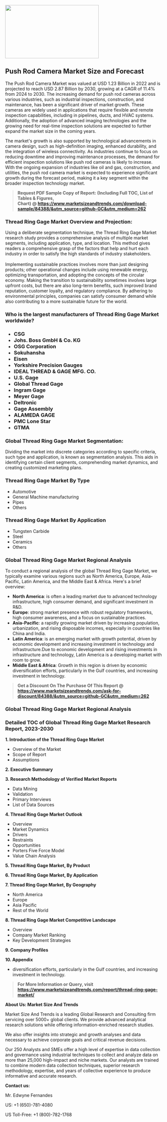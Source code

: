 <p><img class="alignnone size-medium wp-image-20088" src="https://ffe5etoiles.com/wp-content/uploads/2024/12/MST1-300x171.png" alt="" width="300" height="171" /></p><h2>Push Rod Camera Market Size and Forecast</h2><p>The Push Rod Camera Market was valued at USD 1.23 Billion in 2022 and is projected to reach USD 2.87 Billion by 2030, growing at a CAGR of 11.4% from 2024 to 2030. The increasing demand for push rod cameras across various industries, such as industrial inspections, construction, and maintenance, has been a significant driver of market growth. These cameras are widely used in applications that require flexible and remote inspection capabilities, including in pipelines, ducts, and HVAC systems. Additionally, the adoption of advanced imaging technologies and the growing need for real-time inspection solutions are expected to further expand the market size in the coming years.</p><p>The market's growth is also supported by technological advancements in camera design, such as high-definition imaging, enhanced durability, and the integration of wireless connectivity. As industries continue to focus on reducing downtime and improving maintenance processes, the demand for efficient inspection solutions like push rod cameras is likely to increase. With the ongoing expansion of industries like oil and gas, construction, and utilities, the push rod camera market is expected to experience significant growth during the forecast period, making it a key segment within the broader inspection technology market.</p></p><blockquote id="" class=""><strong>Request PDF Sample Copy of Report: (Including Full TOC, List of Tables &amp; Figures, Chart)&nbsp;@&nbsp;<strong><a href="https://www.marketsizeandtrends.com/download-sample/84388/&utm_source=github-GC&utm_medium=262" target="_blank">https://www.marketsizeandtrends.com/download-sample/84388/&utm_source=github-GC&utm_medium=262</a></strong></strong></blockquote><h3 id="" class="">Thread Ring Gage Market&nbsp;Overview and Projection:</h3><p id="" class="">Using a deliberate segmentation technique, the Thread Ring Gage Market research study provides a comprehensive analysis of multiple market segments, including application, type, and location. This method gives readers a comprehensive grasp of the factors that help and hurt each industry in order to satisfy the high standards of industry stakeholders. <br /> <br />Implementing sustainable practices involves more than just designing products; other operational changes include using renewable energy, optimizing transportation, and adopting the concepts of the circular economy. Making the transition to sustainability sometimes involves large upfront costs, but there are also long-term benefits, such improved brand reputation, customer loyalty, and regulatory compliance. By adhering to environmental principles, companies can satisfy consumer demand while also contributing to a more sustainable future for the world.</p><h3 id="" class="">Who is the largest manufacturers of&nbsp;Thread Ring Gage Market worldwide?</h3><h3 class=""><p><ul><li>CSG </li><li> Johs. Boss GmbH & Co. KG </li><li> OSG Corporation </li><li> Sokuhansha </li><li> Eisen </li><li> Yorkshire Precision Gauges </li><li> IDEAL THREAD & GAGE MFG. CO. </li><li> U.S. Gage </li><li> Global Thread Gage </li><li> Ingram Gage </li><li> Meyer Gage </li><li> Deltronic </li><li> Gage Assembly </li><li> ALAMEDA GAGE </li><li> PMC Lone Star </li><li> GTMA</li></ul></p></h3><h3 id="" class="">Global&nbsp;Thread Ring Gage Market Segmentation:</h3><p id="" class="">Dividing the market into discrete categories according to specific criteria, such type and application, is known as segmentation analysis. This aids in identifying certain client segments, comprehending market dynamics, and creating customized marketing plans.</p><h3 id="" class="">Thread Ring Gage Market&nbsp;By Type</h3><p><p><ul><li>Automotive</li><li> General Machine manufacturing</li><li> Pipes</li><li> Others</p></li></ul></p></p><h3 id="" class="">Thread Ring Gage Market&nbsp;By Application</h3><p class=""><p><ul><li>Tungsten Carbide</li><li> Steel</li><li> Ceramics</li><li> Others</li></ul></p></p><h3 id="" class="">Global Thread Ring Gage Market Regional Analysis</h3><p id="" class="">To conduct a regional analysis of the global Thread Ring Gage Market, we typically examine various regions such as North America, Europe, Asia-Pacific, Latin America, and the Middle East &amp; Africa. Here's a brief overview:</p><ul><li><strong>North America</strong>: is often a leading market due to advanced technology infrastructure, high consumer demand, and significant investment in R&amp;D.</li><li><strong>Europe</strong>: strong market presence with robust regulatory frameworks, high consumer awareness, and a focus on sustainable practices.</li><li><strong>Asia-Pacific</strong>: a rapidly growing market driven by increasing population, urbanization, and rising disposable incomes, especially in countries like China and India.</li><li><strong>Latin America</strong>: is an emerging market with growth potential, driven by economic development and increasing investment in technology and infrastructure.Due to economic development and rising investments in infrastructure and technology, Latin America is a developing market with room to grow.</li><li><strong>Middle East &amp; Africa</strong>: Growth in this region is driven by economic diversification efforts, particularly in the Gulf countries, and increasing investment in technology.</li></ul><blockquote id="" class=""><strong>Get a Discount On The Purchase Of This Report @ <strong><a href="https://www.marketsizeandtrends.com/ask-for-discount/84388/&utm_source=github-GC&utm_medium=262" target="_blank">https://www.marketsizeandtrends.com/ask-for-discount/84388/&utm_source=github-GC&utm_medium=262</a></strong></strong></blockquote><h3 id="" class="">Global Thread Ring Gage Market Regional Analysis</h3><h3 id="" class="">Detailed TOC of Global Thread Ring Gage Market Research Report, 2023-2030</h3><p id="" class=""><strong>1. Introduction of the Thread Ring Gage Market</strong></p><ul><li>Overview of the Market</li><li>Scope of Report</li><li>Assumptions</li></ul><p id="" class=""><strong>2. Executive Summary</strong></p><p id="" class=""><strong>3. Research Methodology of Verified Market Reports</strong></p><ul><li>Data Mining</li><li>Validation</li><li>Primary Interviews</li><li>List of Data Sources</li></ul><p id="" class=""><strong>4. Thread Ring Gage Market Outlook</strong></p><ul><li>Overview</li><li>Market Dynamics</li><li>Drivers</li><li>Restraints</li><li>Opportunities</li><li>Porters Five Force Model</li><li>Value Chain Analysis</li></ul><p id="" class=""><strong>5. Thread Ring Gage Market, By Product</strong></p><p id="" class=""><strong>6. Thread Ring Gage Market, By Application</strong></p><p id="" class=""><strong>7. Thread Ring Gage Market, By Geography</strong></p><ul><li>North America</li><li>Europe</li><li>Asia Pacific</li><li>Rest of the World</li></ul><p id="" class=""><strong>8. Thread Ring Gage Market Competitive Landscape</strong></p><ul><li>Overview</li><li>Company Market Ranking</li><li>Key Development Strategies</li></ul><p id="" class=""><strong>9. Company Profiles</strong></p><p id="" class=""><strong>10. Appendix</strong></p><ul><li>diversification efforts, particularly in the Gulf countries, and increasing investment in technology.</li></ul><blockquote id="" class=""><strong>For More Information or Query, visit <strong><strong><a href="https://www.marketsizeandtrends.com/report/thread-ring-gage-market/" target="_blank">https://www.marketsizeandtrends.com/report/thread-ring-gage-market/</a></strong></strong></strong></blockquote><p id="" class=""><strong>About Us: Market Size And Trends</strong></p><p id="" class="">Market Size And Trends is a leading Global Research and Consulting firm servicing over 5000+ global clients. We provide advanced analytical research solutions while offering information-enriched research studies.</p><p id="" class="">We also offer insights into strategic and growth analyses and data necessary to achieve corporate goals and critical revenue decisions.</p><p id="" class="">Our 250 Analysts and SMEs offer a high level of expertise in data collection and governance using industrial techniques to collect and analyze data on more than 25,000 high-impact and niche markets. Our analysts are trained to combine modern data collection techniques, superior research methodology, expertise, and years of collective experience to produce informative and accurate research.</p><p id="" class=""><strong>Contact us:</strong></p><p id="" class="">Mr. Edwyne Fernandes</p><p id="" class="">US: +1 (650)-781-4080</p><p id="" class="">US Toll-Free: +1 (800)-782-1768</p>
